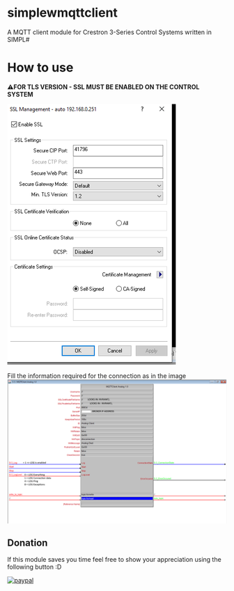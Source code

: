 # simplewmqttclient
A MQTT client module for Crestron 3-Series Control Systems written in SIMPL#


# How to use

:warning:**FOR TLS VERSION - SSL MUST BE ENABLED ON THE CONTROL SYSTEM**

![alt text](SSL.png " The default settings work fine as well.")

Fill the information required for the connection as in the image
![alt text](ClientExample.png "Example")

## Donation
If this module saves you time feel free to show your appreciation using the following button :D  

[![paypal](https://www.paypalobjects.com/en_US/IT/i/btn/btn_donateCC_LG.gif)](https://www.paypal.com/donate?hosted_button_id=W8J2B4E92NEQ2)
